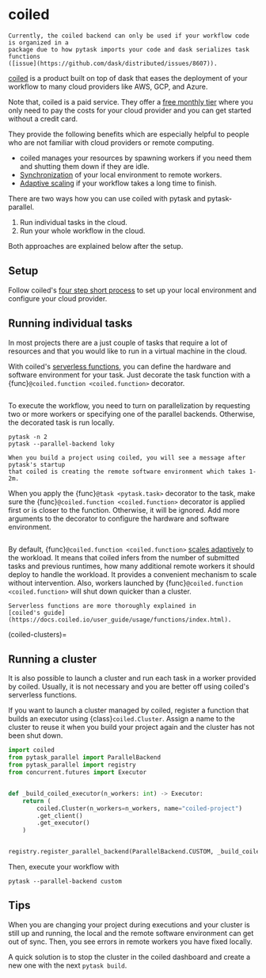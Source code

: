 # coiled

```{caution}
Currently, the coiled backend can only be used if your workflow code is organized in a
package due to how pytask imports your code and dask serializes task functions
([issue](https://github.com/dask/distributed/issues/8607)).
```

[coiled](https://www.coiled.io/) is a product built on top of dask that eases the
deployment of your workflow to many cloud providers like AWS, GCP, and Azure.

Note that, coiled is a paid service. They offer a
[free monthly tier](https://www.coiled.io/pricing) where you only need to pay the costs
for your cloud provider and you can get started without a credit card.

They provide the following benefits which are especially helpful to people who are not
familiar with cloud providers or remote computing.

- coiled manages your resources by spawning workers if you need them and shutting them
  down if they are idle.
- [Synchronization](https://docs.coiled.io/user_guide/software/sync.html) of your local
  environment to remote workers.
- [Adaptive scaling](https://docs.dask.org/en/latest/adaptive.html) if your workflow
  takes a long time to finish.

There are two ways how you can use coiled with pytask and pytask-parallel.

1. Run individual tasks in the cloud.
1. Run your whole workflow in the cloud.

Both approaches are explained below after the setup.

## Setup

Follow coiled's
[four step short process](https://docs.coiled.io/user_guide/setup/index.html) to set up
your local environment and configure your cloud provider.

## Running individual tasks

In most projects there are a just couple of tasks that require a lot of resources and
that you would like to run in a virtual machine in the cloud.

With coiled's
[serverless functions](https://docs.coiled.io/user_guide/usage/functions/index.html),
you can define the hardware and software environment for your task. Just decorate the
task function with a {func}`@coiled.function <coiled.function>` decorator.

```{literalinclude} ../../docs_src/coiled/coiled_functions.py
```

To execute the workflow, you need to turn on parallelization by requesting two or more
workers or specifying one of the parallel backends. Otherwise, the decorated task is run
locally.

```console
pytask -n 2
pytask --parallel-backend loky
```

```{note}
When you build a project using coiled, you will see a message after pytask's startup
that coiled is creating the remote software environment which takes 1-2m.
```

When you apply the {func}`@task <pytask.task>` decorator to the task, make sure the
{func}`@coiled.function <coiled.function>` decorator is applied first or is closer to
the function. Otherwise, it will be ignored. Add more arguments to the decorator to
configure the hardware and software environment.

```{literalinclude} ../../docs_src/coiled/coiled_functions_task.py
```

By default, {func}`@coiled.function <coiled.function>`
[scales adaptively](https://docs.coiled.io/user_guide/usage/functions/index.html#adaptive-scaling)
to the workload. It means that coiled infers from the number of submitted tasks and
previous runtimes, how many additional remote workers it should deploy to handle the
workload. It provides a convenient mechanism to scale without intervention. Also,
workers launched by {func}`@coiled.function <coiled.function>` will shut down quicker
than a cluster.

```{seealso}
Serverless functions are more thoroughly explained in
[coiled's guide](https://docs.coiled.io/user_guide/usage/functions/index.html).
```

(coiled-clusters)=

## Running a cluster

It is also possible to launch a cluster and run each task in a worker provided by
coiled. Usually, it is not necessary and you are better off using coiled's serverless
functions.

If you want to launch a cluster managed by coiled, register a function that builds an
executor using {class}`coiled.Cluster`. Assign a name to the cluster to reuse it when
you build your project again and the cluster has not been shut down.

```python
import coiled
from pytask_parallel import ParallelBackend
from pytask_parallel import registry
from concurrent.futures import Executor


def _build_coiled_executor(n_workers: int) -> Executor:
    return (
        coiled.Cluster(n_workers=n_workers, name="coiled-project")
        .get_client()
        .get_executor()
    )


registry.register_parallel_backend(ParallelBackend.CUSTOM, _build_coiled_executor)
```

Then, execute your workflow with

```console
pytask --parallel-backend custom
```

## Tips

When you are changing your project during executions and your cluster is still up and
running, the local and the remote software environment can get out of sync. Then, you
see errors in remote workers you have fixed locally.

A quick solution is to stop the cluster in the coiled dashboard and create a new one
with the next `pytask build`.
